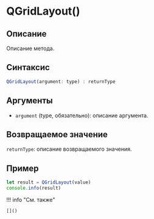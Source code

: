 # QGridLayout()

## Описание
Описание метода.

## Синтаксис
```javascript
QGridLayout(argument: type) : returnType
```

## Аргументы
- `argument` (type, обязательно): описание аргумента.

## Возвращаемое значение
`returnType`: описание возвращаемого значения.

## Пример
```javascript linenums="1"
let result = QGridLayout(value)
console.info(result)
```

!!! info "См. также"

    []()

